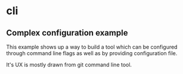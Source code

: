 # cli

## Complex configuration example

This example shows up a way to build a tool which can be configured through
command line flags as well as by providing configuration file.

It's UX is mostly drawn from git command line tool.

